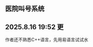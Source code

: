 医院叫号系统
---------------------------------------------------------------------

2025.8.16 19:52 更
---------------------------------------------------------------------
作者还不熟悉C++语言，先用易语言试试水

